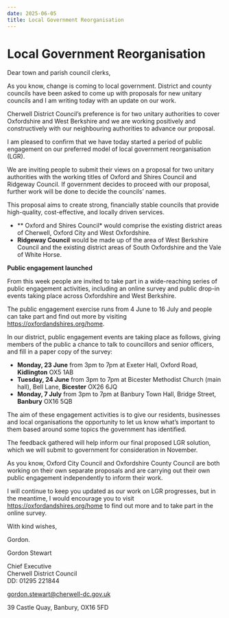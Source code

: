 ```yaml
---
date: 2025-06-05
title: Local Government Reorganisation
---
```

# Local Government Reorganisation

Dear town and parish council clerks,

As you know, change is coming to local government. District and county councils have been asked to come up with proposals for new unitary councils and I am writing today with an update on our work.

Cherwell District Council’s preference is for two unitary authorities to cover Oxfordshire and West Berkshire and we are working positively and constructively with our neighbouring authorities to advance our proposal.

I am pleased to confirm that we have today started a period of public engagement on our preferred model of local government reorganisation (LGR).

We are inviting people to submit their views on a proposal for two unitary authorities with the working titles of Oxford and Shires Council and Ridgeway Council. If government decides to proceed with our proposal, further work will be done to decide the councils’ names.

This proposal aims to create strong, financially stable councils that provide high-quality, cost-effective, and locally driven services.

*  ** Oxford and Shires Council* would comprise the existing district areas of Cherwell, Oxford City and West Oxfordshire.
* **Ridgeway Council** would be made up of the area of West Berkshire Council and the existing district areas of South Oxfordshire and the Vale of White Horse.

 

**Public engagement launched**

From this week people are invited to take part in a wide-reaching series of public engagement activities, including an online survey and public drop-in events taking place across Oxfordshire and West Berkshire.

The public engagement exercise runs from 4 June to 16 July and people can take part and find out more by visiting <https://oxfordandshires.org/home>.

In our district, public engagement events are taking place as follows, giving members of the public a chance to talk to councillors and senior officers, and fill in a paper copy of the survey:

 *    **Monday, 23 June** from 3pm to 7pm at Exeter Hall, Oxford Road, **Kidlington** OX5 1AB
 *    **Tuesday, 24 June** from 3pm to 7pm at Bicester Methodist Church (main hall), Bell Lane, **Bicester** OX26 6JQ
 *    **Monday, 7 July** from 3pm to 7pm at Banbury Town Hall, Bridge Street, **Banbury** OX16 5QB

 

The aim of these engagement activities is to give our residents, businesses and local organisations the opportunity to let us know what’s important to them based around some topics the government has identified.

The feedback gathered will help inform our final proposed LGR solution, which we will submit to government for consideration in November.

As you know, Oxford City Council and Oxfordshire County Council are both working on their own separate proposals and are carrying out their own public engagement independently to inform their work.

I will continue to keep you updated as our work on LGR progresses, but in the meantime, I would encourage you to visit https://oxfordandshires.org/home to find out more and to take part in the online survey.

With kind wishes,

Gordon.

 

 

Gordon Stewart

Chief Executive  
Cherwell District Council  
DD: 01295 221844  

[gordon.stewart@cherwell-dc.gov.uk](mailto:gordon.stewart@cherwell-dc.gov.uk)

 

39 Castle Quay, Banbury, OX16 5FD

 